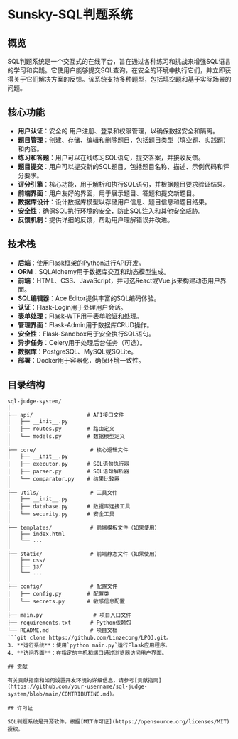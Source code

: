 # Sunsky-SQL判题系统

## 概览

SQL判题系统是一个交互式的在线平台，旨在通过各种练习和挑战来增强SQL语言的学习和实践。它使用户能够提交SQL查询，在安全的环境中执行它们，并立即获得关于它们解决方案的反馈。该系统支持多种题型，包括填空题和基于实际场景的问题。

## 核心功能

- **用户认证**：安全的 用户注册、登录和权限管理，以确保数据安全和隔离。
- **题目管理**：创建、存储、编辑和删除题目，包括题目类型（填空题、实践题）和内容。
- **练习和答题**：用户可以在线练习SQL语句，提交答案，并接收反馈。
- **题目提交**：用户可以提交新的SQL题目，包括题目名称、描述、示例代码和评分要求。
- **评分引擎**：核心功能，用于解析和执行SQL语句，并根据题目要求验证结果。
- **前端界面**：用户友好的界面，用于展示题目、答题和提交新题目。
- **数据库设计**：设计数据库模型以存储用户信息、题目信息和题目结果。
- **安全性**：确保SQL执行环境的安全，防止SQL注入和其他安全威胁。
- **反馈机制**：提供详细的反馈，帮助用户理解错误并改进。

## 技术栈

- **后端**：使用Flask框架的Python进行API开发。
- **ORM**：SQLAlchemy用于数据库交互和动态模型生成。
- **前端**：HTML、CSS、JavaScript，并可选React或Vue.js来构建动态用户界面。
- **SQL编辑器**：Ace Editor提供丰富的SQL编码体验。
- **认证**：Flask-Login用于处理用户会话。
- **表单处理**：Flask-WTF用于表单验证和处理。
- **管理界面**：Flask-Admin用于数据库CRUD操作。
- **安全性**：Flask-Sandbox用于安全执行SQL语句。
- **异步任务**：Celery用于处理后台任务（可选）。
- **数据库**：PostgreSQL、MySQL或SQLite。
- **部署**：Docker用于容器化，确保环境一致性。

## 目录结构

```plaintext
sql-judge-system/
│
├── api/                 # API接口文件
│   ├── __init__.py
│   ├── routes.py        # 路由定义
│   └── models.py        # 数据模型定义
│
├── core/                 # 核心逻辑文件
│   ├── __init__.py
│   ├── executor.py      # SQL语句执行器
│   ├── parser.py        # SQL语句解析器
│   └── comparator.py    # 结果比较器
│
├── utils/                # 工具文件
│   ├── __init__.py
│   ├── database.py      # 数据库连接工具
│   └── security.py      # 安全工具
│
├── templates/            # 前端模板文件（如果使用）
│   ├── index.html
│   └── ...
│
├── static/               # 前端静态文件（如果使用）
│   ├── css/
│   ├── js/
│   └── ...
│
├── config/               # 配置文件
│   ├── config.py        # 配置类
│   └── secrets.py       # 敏感信息配置
│
├── main.py                # 项目入口文件
├── requirements.txt      # Python依赖包
└── README.md             # 项目文档
```git clone https://github.com/Linzecong/LPOJ.git。
3. **运行系统**：使用`python main.py`运行Flask应用程序。
4. **访问界面**：在指定的主机和端口通过浏览器访问用户界面。

## 贡献

有关贡献指南和如何设置开发环境的详细信息，请参考[贡献指南](https://github.com/your-username/sql-judge-system/blob/main/CONTRIBUTING.md)。

## 许可证

SQL判题系统是开源软件，根据[MIT许可证](https://opensource.org/licenses/MIT)授权。
